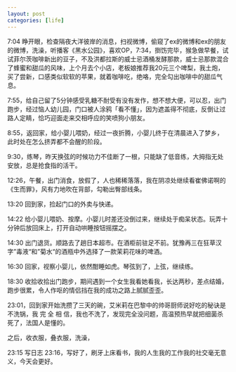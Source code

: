 ```yaml
---
layout: post
categories: [life]
---
```


7:04 睁开眼，检查隔夜大洋彼岸的消息，扫视微博，偷窥了ex的微博和ex的朋友的微博，洗澡，听播客《黑水公园》，喜欢OP，7:34，捯饬完毕，猴急做早餐，试试菲尔茨咖啡新出的豆子，不及洪都拉斯的威士忌酒桶发酵那款，威士忌那款混合了蜂蜜和甜瓜的风味，上个月去个小店，老板娘推荐我20元三个啤梨，我土炮，买了尝新，口感类似软软的苹果，就着咖啡吃，绝咯，完全勾出咖啡中的甜瓜气息。

7:55，给自己留了5分钟感受乳糖不耐受有没有发作，想不想大便，可以忍，出门跑步，经过恼人幼儿园，门口被人涂鸦「看不懂」，因为遮盖得不彻底，反倒让过路人定睛，恰巧迎面走来交相呼应的笑喷狗小朋友。

8:55，返回家，给小婴儿喂奶，经过一夜折腾，小婴儿终于在清晨进入了梦乡，此时处在怎么挤弄都不会醒的阶段。

9:30，练琴，昨天换弦的时候功力不佳断了一根，只能缺了低音练，大拇指无处安放，总是抢食指的活干。

12:26，午餐，出门消食，放假了，人也稀稀落落，我在阴凉处继续看崔佛诺啊的《生而罪》，风有力地吹在背部，勾勒出臀部线条。

13:20 回到家，捡起门口的外卖与快递。

14:22 给小婴儿喂奶、按摩。小婴儿时差还没倒过来，继续处于痴呆状态。玩弄十分钟后放回床上，打开自动哄睡按钮摇摆之。

14:30 出门退货。顺路去了趟日本超市。在酒柜前驻足不前。犹豫再三在狂草汉字”毒液“和”菊水“的酒瓶中外选择了一款茉莉花味的啤酒。

16:30 回家，视察小婴儿，依然酣睡如虎。琴弦到了，上弦，继续练。

18:30 收拾收拾出门跑步，期间遇到一个女生我看她看我，长达两秒，差点结婚，跑步很累，令人作呕的情侣挡在我的成功之路上腻腻歪歪。

23:01，回到家开始洗攒了三天的碗，艾米莉在巴黎中的帅哥厨师说好吃的秘诀是不洗锅，我 完 全 相 信，我也不洗了，发现完全没问题，高温预热早就把细菌杀死了，法国人是懂的。

之后，收衣服，叠衣服，洗澡，

23:15 写日志 23:16，写好了，刷牙上床看书，我的人生我的工作我的社交毫无意义，今天会更好。